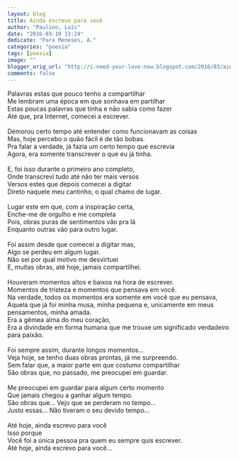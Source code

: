 ```yaml
---
layout: blog
title: Ainda escrevo para você
author: "Paulino, Luís"
date: "2016-03-19 13:24"
dedicate: "Para Meneses, A."
categories: "poesia"
tags: [poesia]
image: ""
blogger_orig_url: "http://i-need-your-love-now.blogspot.com/2016/03/ainda-escrevo-para-voce.html"
comments: false
---
```


Palavras estas que pouco tenho a compartilhar\
Me lembram uma época em que sonhava em partilhar\
Estas poucas palavras que tinha e não sabia como fazer\
Até que, pra Internet, comecei a escrever.\
\
Demorou certo tempo até entender como funcionavam as coisas\
Mas, hoje percebo o quão fácil é de tão bobas.\
Pra falar a verdade, já fazia um certo tempo que escrevia\
Agora, era somente transcrever o que eu já tinha.\
\
E, foi isso durante o primeiro ano completo,\
Onde transcrevi tudo até não ter mais versos\
Versos estes que depois comecei a digitar\
Direto naquele meu cantinho, o qual chamo de lugar.\
\
Lugar este em que, com a inspiração certa,\
Enche-me de orgulho e me completa\
Pois, obras puras de sentimentos vão pra lá\
Enquanto outras vão para outro lugar.\
\
Foi assim desde que comecei a digitar mas,\
Algo se perdeu em algum lugar.\
Não sei por qual motivo me desvirtuei\
E, muitas obras, até hoje, jamais compartilhei.\
\
Houveram momentos altos e baixos na hora de escrever.\
Momentos de tristeza e momentos que pensava em você.\
Na verdade, todos os momentos era somente em você que eu pensava,\
Aquela que já foi minha musa, minha pequena e, unicamente em meus pensamentos, minha amada.\
Era a gêmea alma do meu coração,\
Era a divindade em forma humana que me trouxe um significado verdadeiro para paixão.\
\
Foi sempre assim, durante longos momentos...\
Veja hoje, se tenho duas obras prontas, já me surpreendo.\
Sem falar que, a maior parte em que costumo compartilhar\
São obras que, no passado, me preocupei em guardar.\
\
Me preocupei em guardar para algum certo momento\
Que jamais chegou a ganhar algum tempo.\
São obras que... Vejo que se perderam no tempo...\
Justo essas... Não tiveram o seu devido tempo...\
\
Até hoje, ainda escrevo para você\
Isso porque\
Você foi a única pessoa pra quem eu sempre quis escrever.\
Até hoje, ainda escrevo para você...
